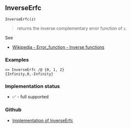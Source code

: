 ## InverseErfc

```
InverseErfc(z)
```

> returns the inverse complementary error function of `z`.

See
* [Wikipedia - Error_function - Inverse functions](https://en.wikipedia.org/wiki/Error_function#Inverse_functions) 

### Examples 
```  
>> InverseErfc /@ {0, 1, 2}
{Infinity,0,-Infinity}
```






### Implementation status

* &#x2705; - full supported

### Github

* [Implementation of InverseErfc](https://github.com/axkr/symja_android_library/blob/master/symja_android_library/matheclipse-core/src/main/java/org/matheclipse/core/builtin/SpecialFunctions.java#L1023) 
